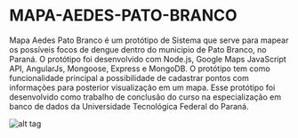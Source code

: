 # MAPA-AEDES-PATO-BRANCO
Mapa Aedes Pato Branco é um protótipo de Sistema que serve para mapear os possíveis focos de dengue dentro do municipio de Pato Branco, no Paraná. O protótipo foi desenvolvido com Node.js, Google Maps JavaScript API, AngularJs, Mongoose, Express e MongoDB.
O protótipo tem como funcionalidade principal a possibilidade de cadastrar pontos com informações para posterior visualização em um mapa. Esse protótipo foi desenvolvido como trabalho de conclusão do curso na especialização em banco de dados da Universidade Tecnológica Federal do Paraná.


![alt tag](https://raw.https://github.com/jeanbuzzello/MAPA-AEDES-PATO-BRANCO/blob/master/public/index.jpg?raw=true)
